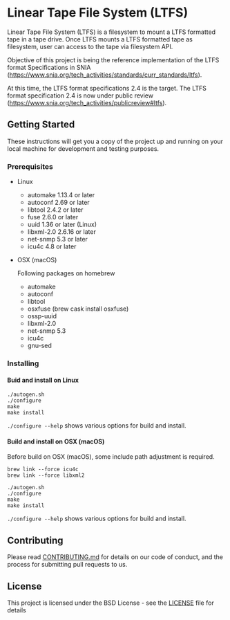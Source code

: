 # Linear Tape File System (LTFS)

Linear Tape File System (LTFS) is a filesystem to mount a LTFS formatted tape in a tape drive. Once LTFS mounts a LTFS formatted tape as filesystem, user can access to the tape via filesystem API.

Objective of this project is being the reference implementation of the LTFS format Specifications in SNIA (https://www.snia.org/tech_activities/standards/curr_standards/ltfs).

At this time, the LTFS format specifications 2.4 is the target. The LTFS format specification 2.4 is now under public review (https://www.snia.org/tech_activities/publicreview#ltfs).

## Getting Started

These instructions will get you a copy of the project up and running on your local machine for development and testing purposes.

### Prerequisites

- Linux
  * automake 1.13.4 or later
  * autoconf 2.69 or later
  * libtool 2.4.2 or later
  * fuse 2.6.0 or later
  * uuid 1.36 or later (Linux)
  * libxml-2.0 2.6.16 or later
  * net-snmp 5.3 or later
  * icu4c 4.8 or later

- OSX (macOS)

  Following packages on homebrew
  
  * automake
  * autoconf
  * libtool
  * osxfuse (brew cask install osxfuse)
  * ossp-uuid
  * libxml-2.0
  * net-snmp 5.3
  * icu4c
  * gnu-sed

### Installing

#### Buid and install on Linux

```
./autogen.sh
./configure
make
make install
```

`./configure --help` shows various options for build and install.

#### Build and install on OSX (macOS)

Before build on OSX (macOS), some include path adjustment is required.

```
brew link --force icu4c
brew link --force libxml2
```

```
./autogen.sh
./configure
make
make install
```

`./configure --help` shows various options for build and install.

## Contributing

Please read [CONTRIBUTING.md](.github/CONTRIBUTING.md) for details on our code of conduct, and the process for submitting pull requests to us.

## License

This project is licensed under the BSD License - see the [LICENSE](LICENSE) file for details
